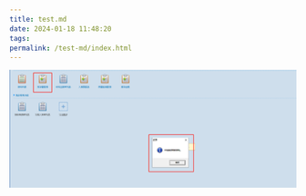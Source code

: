 ```yaml
---
title: test.md
date: 2024-01-18 11:48:20
tags:
permalink: /test-md/index.html
---
```


![bug2](./test-md/bug2.png)

